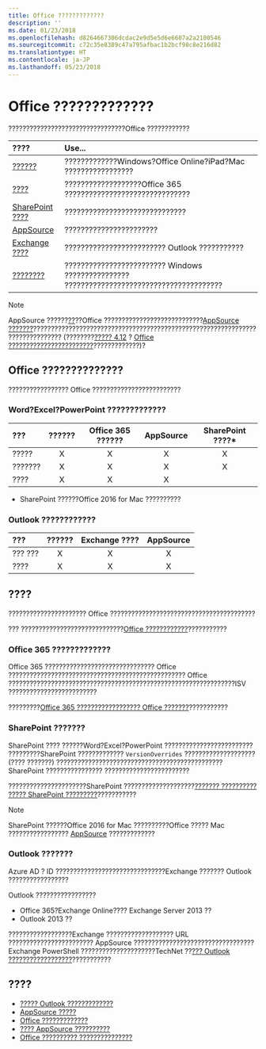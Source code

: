 ```yaml
---
title: Office ?????????????
description: ''
ms.date: 01/23/2018
ms.openlocfilehash: d8264667306dcdac2e9d5e5d6e6607a2a2100546
ms.sourcegitcommit: c72c35e8389c47a795afbac1b2bcf98c8e216d82
ms.translationtype: HT
ms.contentlocale: ja-JP
ms.lasthandoff: 05/23/2018
---
```

# <a name="deploy-and-publish-your-office-add-in"></a>Office ?????????????

?????????????????????????????????Office ????????????

|**????**|**Use...**|
|:---------|:------------|
|[??????](../testing/create-a-network-shared-folder-catalog-for-task-pane-and-content-add-ins.md)|?????????????Windows?Office Online?iPad?Mac ?????????????????|
|[????](centralized-deployment.md)|???????????????????Office 365 ???????????????????????????????|
|[SharePoint ????](publish-task-pane-and-content-add-ins-to-an-add-in-catalog.md)|??????????????????????????????|
|[AppSource](https://docs.microsoft.com/en-us/office/dev/store/submit-to-the-office-store)|???????????????????????|
|[Exchange ????](#outlook-add-in-deployment)|????????????????????????? Outlook ???????????|
|[????????](../testing/create-a-network-shared-folder-catalog-for-task-pane-and-content-add-ins.md)|????????????????????????? Windows ???????????????? ???????????????????????????????????????|

> [!NOTE]
> AppSource ??????[??](../publish/publish.md)??Office ????????????????????????????[AppSource ???????](https://docs.microsoft.com/en-us/office/dev/store/validation-policies)?????????????????????????????????????????????????????????????????????????????? (????????[????? 4.12](https://docs.microsoft.com/en-us/office/dev/store/validation-policies#4-apps-and-add-ins-behave-predictably) ? [Office ????????????????????????](../overview/office-add-in-availability.md)?????????????)?

## <a name="deployment-options-by-office-host"></a>Office ??????????????

????????????????? Office ?????????????????????????

### <a name="deployment-options-for-word-excel-and-powerpoint-add-ins"></a>Word?Excel?PowerPoint ?????????????

| ??? | ?????? | Office 365 ?????? |AppSource| SharePoint ????\*  |
|:----------------|:-----------:|:-----------------------:|:----------:|:--------------------:|
| ?????         | X           | X                       | X          | X                    |
| ???????       | X           | X                       | X          | X                    |
| ????           | X           | X                       | X          |                      |

* SharePoint ??????Office 2016 for Mac ??????????

### <a name="deployment-options-for-outlook-add-ins"></a>Outlook ????????????

| ??? | ?????? | Exchange ???? | AppSource |
|:----------------|:-----------:|:---------------:|:------------:|
| ??? ???        | X           | X               | X            |
| ????         | X           | X               | X            |

## <a name="deployment-methods"></a>????

?????????????????????? Office ?????????????????????????????????????????

??? ?????????????????????????????[Office ????????????](https://support.office.com/en-ie/article/Start-using-your-Office-Add-in-82e665c4-6700-4b56-a3f3-ef5441996862?ui=en-US&rs=en-IE&ad=IE)???????????

### <a name="centralized-deployment-via-the-office-365-admin-center"></a>Office 365 ????????????? 

Office 365 ??????????????????????????????? Office ?????????????????????????????????????????????????? Office ????????????????????????????????????????????????????????????????ISV ?????????????????????????

?????????[Office 365 ?????????????????? Office ???????](centralized-deployment.md)???????????

### <a name="sharepoint-catalog-deployment"></a>SharePoint ???????

SharePoint ???? ??????Word?Excel?PowerPoint ????????????????????????? ?????????SharePoint ????????????? `VersionOverrides` ???????????????????? (???? ???????) ???????????????????????????????????????????????SharePoint ???????????????? ????????????????????????

??????????????????????SharePoint ????????????????????[??????? ?????????? ????? SharePoint ?????????](publish-task-pane-and-content-add-ins-to-an-add-in-catalog.md)???????????

> [!NOTE]
> SharePoint ??????Office 2016 for Mac ??????????Office ????? Mac ????????????????? [AppSource] ????????????? 

### <a name="outlook-add-in-deployment"></a>Outlook ???????

Azure AD ? ID ???????????????????????????????Exchange ??????? Outlook ????????????????? 

Outlook ?????????????????

- Office 365?Exchange Online???? Exchange Server 2013 ??
- Outlook 2013 ??

??????????????????Exchange ??????????????????? URL ???????????????????????? AppSource ??????????????????????????????????Exchange PowerShell ?????????????????????TechNet ??[??? Outlook ??????????????????](https://technet.microsoft.com/en-us/library/jj943752(v=exchg.150).aspx)???????????

## <a name="see-also"></a>????

- [????? Outlook ?????????????](../testing/create-a-network-shared-folder-catalog-for-task-pane-and-content-add-ins.md)
- [AppSource ?????][AppSource]
- [Office ?????????????](../design/add-in-design.md)
- [???? AppSource ??????????](https://docs.microsoft.com/en-us/office/dev/store/create-effective-office-store-listings)
- [Office ?????????? ???????????????](../testing/testing-and-troubleshooting.md)

[AppSource]: https://docs.microsoft.com/en-us/office/dev/store/submit-to-the-office-store
[Office Add-in host and platform availability]: ../overview/office-add-in-availability
